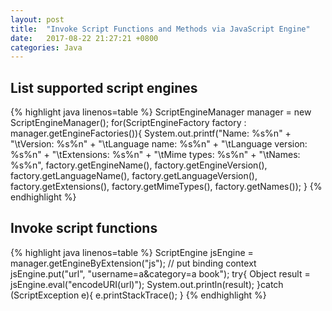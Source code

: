```yaml
---
layout: post
title:  "Invoke Script Functions and Methods via JavaScript Engine"
date:   2017-08-22 21:27:21 +0800
categories: Java
---
```


## List supported script engines  
{% highlight java linenos=table %}
ScriptEngineManager manager = new ScriptEngineManager();
for(ScriptEngineFactory factory : manager.getEngineFactories()){
    System.out.printf("Name: %s%n" +
                    "\tVersion: %s%n" +
                    "\tLanguage name: %s%n" +
                    "\tLanguage version: %s%n" +
                    "\tExtensions: %s%n" +
                    "\tMime types: %s%n" +
                    "\tNames: %s%n",
            factory.getEngineName(),
            factory.getEngineVersion(),
            factory.getLanguageName(),
            factory.getLanguageVersion(),
            factory.getExtensions(),
            factory.getMimeTypes(),
            factory.getNames());
}
{% endhighlight %}  
## Invoke script functions  
{% highlight java linenos=table %}
ScriptEngine jsEngine = manager.getEngineByExtension("js");
// put binding context
jsEngine.put("url", "username=a&category=a book");
try{
    Object result = jsEngine.eval("encodeURI(url)");
    System.out.println(result);
}catch (ScriptException e){
    e.printStackTrace();
}
{% endhighlight %}
